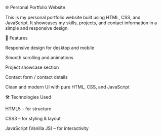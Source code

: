 🌐 Personal Portfolio Website

This is my personal portfolio website built using HTML, CSS, and JavaScript. It showcases my skills, projects, and contact information in a simple and responsive design.

🚀 Features

Responsive design for desktop and mobile

Smooth scrolling and animations

Project showcase section

Contact form / contact details

Clean and modern UI with pure HTML, CSS, and JavaScript

🛠️ Technologies Used

HTML5 – for structure

CSS3 – for styling & layout

JavaScript (Vanilla JS) – for interactivity
